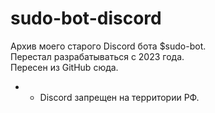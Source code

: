 # sudo-bot-discord
Архив моего старого Discord бота $sudo-bot.  
Перестал разрабатываться с 2023 года.  
Пересен из GitHub сюда.  

* - Discord запрещен на территории РФ.